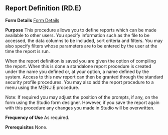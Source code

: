 ## Report Definition (RD.E)
<PageHeader />

**Form Details**
[Form Details](../RD-E-1/README.md)

**Purpose**
This procedure allows you to define reports which can be made available to
other users. You specify information such as the file to be accessed, the data
columns to be included, sort criteria and filters. You may also specify
filters whose parameters are to be entered by the user at the time the report
is run.

When the report definition is saved you are given the option of compiling the
report. When this is done a standalone report procedure is created under the
name you defined or, at your option, a name defined by the system. Access to
this new report can then be granted through the standard security profile
procedures. You may also add the report procedure to a menu using the MENU.E
procedure.

Note: If required you may adjust the position of the prompts, if any, on the
form using the Studio form designer. However, if you save the report again
with this procedure any changes you made in Studio will be overwritten.

**Frequency of Use**
As required.

**Prerequisites**
None.

<badge text= "Version 8.10.57 " vertical="middle" />

<PageFooter />
